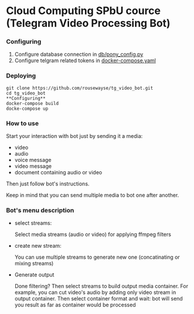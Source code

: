 # Cloud Computing SPbU cource (Telegram Video Processing Bot)

### Configuring
1. Configure database connection in [db/pony_config.py](https://github.com/rousewayse/tg_video_bot/blob/master/db/pony_cfg.py)
2. Configure telgram related tokens in [docker-compose.yaml](https://github.com/rousewayse/tg_video_bot/blob/master/docker-compose.yml)

### Deploying 
```
git clone https://github.com/rousewayse/tg_video_bot.git
cd tg_video_bot
**Configuring**
docker-compose build 
docke-compose up
 ```
### How to use
Start your interaction with bot just by sending it a media:
  - video
  - audio
  - voice message
  - video message
  - document containing audio or video

Then just follow bot's instructions.

Keep in mind that you can send multiple media to bot one after another.

### Bot's menu description
- select streams:
  
    Select media streams (audio or video) for applying ffmpeg filters
- create new stream:

  You can use multiple streams to generate new one (concatinating or mixing streams)

- Generate output

  Done filtering? Then select streams to build output media container. For example, you can cut video's audio by adding only video stream in output container. Then select container format and wait: bot will send you result as far as container would be processed 
